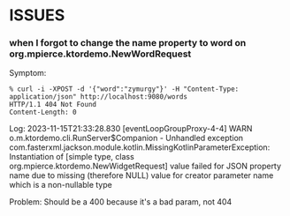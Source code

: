 # ISSUES

### when I forgot to change the name property to word on org.mpierce.ktordemo.NewWordRequest

Symptom:
```shell
% curl -i -XPOST -d '{"word":"zymurgy"}' -H "Content-Type: application/json" http://localhost:9080/words  
HTTP/1.1 404 Not Found
Content-Length: 0
```
Log:
2023-11-15T21:33:28.830 [eventLoopGroupProxy-4-4] WARN  o.m.ktordemo.cli.RunServer$Companion - Unhandled exception
com.fasterxml.jackson.module.kotlin.MissingKotlinParameterException: Instantiation of [simple type, class org.mpierce.ktordemo.NewWidgetRequest] 
value failed for JSON property name due to missing (therefore NULL) value for creator parameter name which is a non-nullable type

Problem:
Should be a 400 because it's a bad param, not 404
